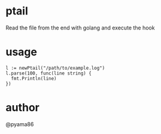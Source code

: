 # ptail
Read the file from the end with golang and execute the hook

# usage
```golang
l := newPtail("/path/to/example.log")
l.parse(100, func(line string) {
  fmt.Println(line)
})
```

# author
@pyama86
